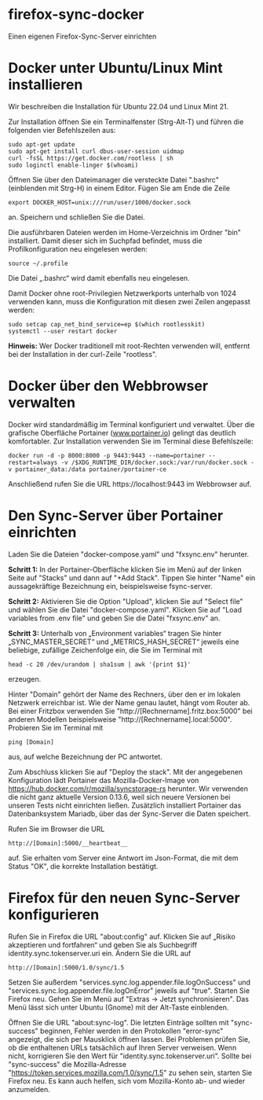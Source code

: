 # firefox-sync-docker
Einen eigenen Firefox-Sync-Server einrichten

# Docker unter Ubuntu/Linux Mint installieren
Wir beschreiben die Installation für Ubuntu 22.04 und Linux Mint 21.

Zur Installation öffnen Sie ein Terminalfenster (Strg-Alt-T) und führen die folgenden vier Befehlszeilen aus:
```
sudo apt-get update
sudo apt-get install curl dbus-user-session uidmap
curl -fsSL https://get.docker.com/rootless | sh
sudo loginctl enable-linger $(whoami)
```
Öffnen Sie über den Dateimanager die versteckte Datei ".bashrc" (einblenden mit Strg-H) in einem Editor. Fügen Sie am Ende die Zeile
```
export DOCKER_HOST=unix:///run/user/1000/docker.sock
```
an. Speichern und schließen Sie die Datei.

Die ausführbaren Dateien werden im Home-Verzeichnis im Ordner "bin" installiert. Damit dieser sich im Suchpfad befindet, muss die Profilkonfiguration neu eingelesen werden:
```
source ~/.profile
```
Die Datei „.bashrc“ wird damit ebenfalls neu eingelesen.

Damit Docker ohne root-Privilegien Netzwerkports unterhalb von 1024 verwenden kann, muss die Konfiguration mit diesen zwei Zeilen angepasst werden:
```
sudo setcap cap_net_bind_service=ep $(which rootlesskit)
systemctl --user restart docker
```
**Hinweis:** Wer Docker traditionell mit root-Rechten verwenden will, entfernt bei der Installation in der curl-Zeile "rootless".

# Docker über den Webbrowser verwalten
Docker wird standardmäßig im Terminal konfiguriert und verwaltet. Über die grafische Oberfläche Portainer (www.portainer.io) gelingt das deutlich komfortabler. Zur Installation verwenden Sie im Terminal diese Befehlszeile: 
```
docker run -d -p 8000:8000 -p 9443:9443 --name=portainer --restart=always -v /$XDG_RUNTIME_DIR/docker.sock:/var/run/docker.sock -v portainer_data:/data portainer/portainer-ce
```
Anschließend rufen Sie die URL https://localhost:9443 im Webbrowser auf. 

# Den Sync-Server über Portainer einrichten
Laden Sie die Dateien "docker-compose.yaml" und "fxsync.env" herunter.

**Schritt 1:** In der Portainer-Oberfläche klicken Sie im Menü auf der linken Seite auf "Stacks" und dann auf "+Add Stack". Tippen Sie hinter "Name" ein aussagekräftige Bezeichnung ein, beispielsweise fsync-server.

**Schritt 2:** Aktivieren Sie die Option "Upload", klicken Sie auf "Select file" und wählen Sie die Datei "docker-compose.yaml". Klicken Sie auf "Load variables from .env file" und geben Sie die Datei "fxsync.env" an.

**Schritt 3:** Unterhalb von „Environment variables“ tragen Sie hinter „SYNC_MASTER_SECRET“ und „METRICS_HASH_SECRET“ jeweils eine beliebige, zufällige Zeichenfolge ein, die Sie im Terminal mit
```
head -c 20 /dev/urandom | sha1sum | awk '{print $1}'
```
erzeugen.

Hinter "Domain" gehört der Name des Rechners, über den er im lokalen Netzwerk erreichbar ist. Wie der Name genau lautet, hängt vom Router ab. Bei einer Fritzbox verwenden Sie "http://[Rechnername].fritz.box:5000" bei anderen Modellen beispielsweise "http://[Rechnername].local:5000". Probieren Sie im Terminal mit
```
ping [Domain]
```
aus, auf welche Bezeichnung der PC antwortet.

Zum Abschluss klicken Sie auf "Deploy the stack". Mit der angegebenen Konfiguration lädt Portainer das Mozilla-Docker-Image von https://hub.docker.com/r/mozilla/syncstorage-rs herunter. Wir verwenden die nicht ganz aktuelle Version 0.13.6, weil sich neuere Versionen bei unseren Tests nicht einrichten ließen. Zusätzlich installiert Portainer das Datenbanksystem Mariadb, über das der Sync-Server die Daten speichert.

Rufen Sie im Browser die URL
```
http://[Domain]:5000/__heartbeat__
```
auf. Sie erhalten vom Server eine Antwort im Json-Format, die mit dem Status "OK", die korrekte Installation bestätigt.

# Firefox für den neuen Sync-Server konfigurieren
Rufen Sie in Firefox die URL "about:config" auf. Klicken Sie auf „Risiko akzeptieren und fortfahren“ und geben Sie als Suchbegriff identity.sync.tokenserver.uri ein. Ändern Sie die URL auf 
```
http://[Domain]:5000/1.0/sync/1.5
```

Setzen Sie außerdem "services.sync.log.appender.file.logOnSuccess" und "services.sync.log.appender.file.logOnError" jeweils auf "true". Starten Sie Firefox neu. Gehen Sie im Menü auf "Extras -> Jetzt synchronisieren". Das Menü lässt sich unter Ubuntu (Gnome) mit der Alt-Taste einblenden.

Öffnen Sie die URL "about:sync-log". Die letzten Einträge sollten mit "sync-success" beginnen, Fehler werden in den Protokollen "error-sync" angezeigt, die sich per Mausklick öffnen lassen. Bei Problemen prüfen Sie, ob die enthaltenen URLs tatsächlich auf Ihren Server verweisen. Wenn nicht, korrigieren Sie den Wert für "identity.sync.tokenserver.uri". Sollte bei "sync-success" die Mozilla-Adresse "https://token.services.mozilla.com/1.0/sync/1.5" zu sehen sein, starten Sie Firefox neu. Es kann auch helfen, sich vom Mozilla-Konto ab- und wieder anzumelden.


